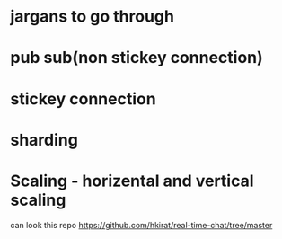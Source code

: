 # jargans to go through

# pub sub(non stickey connection)
# stickey connection 
# sharding
# Scaling - horizental and vertical scaling


can look this repo https://github.com/hkirat/real-time-chat/tree/master